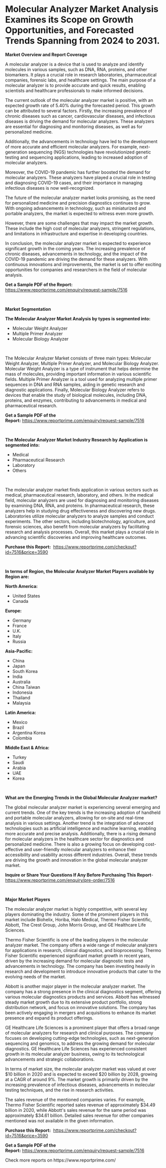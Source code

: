 <p><h1>Molecular Analyzer Market Analysis Examines its Scope on Growth Opportunities, and Forecasted Trends Spanning from 2024 to 2031.</h1></p><p><strong>Market Overview and Report Coverage</strong></p>
<p><p>A molecular analyzer is a device that is used to analyze and identify molecules in various samples, such as DNA, RNA, proteins, and other biomarkers. It plays a crucial role in research laboratories, pharmaceutical companies, forensic labs, and healthcare settings. The main purpose of a molecular analyzer is to provide accurate and quick results, enabling scientists and healthcare professionals to make informed decisions.</p><p>The current outlook of the molecular analyzer market is positive, with an expected growth rate of 5.40% during the forecasted period. This growth can be attributed to several factors. Firstly, the increasing prevalence of chronic diseases such as cancer, cardiovascular diseases, and infectious diseases is driving the demand for molecular analyzers. These analyzers are essential for diagnosing and monitoring diseases, as well as for personalized medicine.</p><p>Additionally, the advancements in technology have led to the development of more accurate and efficient molecular analyzers. For example, next-generation sequencing (NGS) technologies have revolutionized genetic testing and sequencing applications, leading to increased adoption of molecular analyzers.</p><p>Moreover, the COVID-19 pandemic has further boosted the demand for molecular analyzers. These analyzers have played a crucial role in testing and diagnosing COVID-19 cases, and their importance in managing infectious diseases is now well-recognized.</p><p>The future of the molecular analyzer market looks promising, as the need for personalized medicine and precision diagnostics continues to grow. With ongoing advancements in technology, such as miniaturized and portable analyzers, the market is expected to witness even more growth.</p><p>However, there are some challenges that may impact the market growth. These include the high cost of molecular analyzers, stringent regulations, and limitations in infrastructure and expertise in developing countries.</p><p>In conclusion, the molecular analyzer market is expected to experience significant growth in the coming years. The increasing prevalence of chronic diseases, advancements in technology, and the impact of the COVID-19 pandemic are driving the demand for these analyzers. With continuous innovations and improvements, the market is set to offer exciting opportunities for companies and researchers in the field of molecular analysis.</p></p>
<p><strong>Get a Sample PDF of the Report:</strong> <a href="https://www.reportprime.com/enquiry/request-sample/7516">https://www.reportprime.com/enquiry/request-sample/7516</a></p>
<p>&nbsp;</p>
<p><strong>Market Segmentation</strong></p>
<p><strong>The Molecular Analyzer Market Analysis by types is segmented into:</strong></p>
<p><ul><li>Molecular Weight Analyzer</li><li>Multiple Primer Analyzer</li><li>Molecular Biology Analyzer</li></ul></p>
<p>&nbsp;</p>
<p><p>The Molecular Analyzer Market consists of three main types: Molecular Weight Analyzer, Multiple Primer Analyzer, and Molecular Biology Analyzer. Molecular Weight Analyzer is a type of instrument that helps determine the mass of molecules, providing important information in various scientific fields. Multiple Primer Analyzer is a tool used for analyzing multiple primer sequences in DNA and RNA samples, aiding in genetic research and diagnostic applications. Finally, Molecular Biology Analyzer refers to devices that enable the study of biological molecules, including DNA, proteins, and enzymes, contributing to advancements in medical and pharmaceutical research.</p></p>
<p><strong>Get a Sample PDF of the Report:</strong>&nbsp;<a href="https://www.reportprime.com/enquiry/request-sample/7516">https://www.reportprime.com/enquiry/request-sample/7516</a></p>
<p>&nbsp;</p>
<p><strong>The Molecular Analyzer Market Industry Research by Application is segmented into:</strong></p>
<p><ul><li>Medical</li><li>Pharmaceutical Research</li><li>Laboratory</li><li>Others</li></ul></p>
<p>&nbsp;</p>
<p><p>The molecular analyzer market finds application in various sectors such as medical, pharmaceutical research, laboratory, and others. In the medical field, molecular analyzers are used for diagnosing and monitoring diseases by examining DNA, RNA, and proteins. In pharmaceutical research, these analyzers help in studying drug effectiveness and discovering new drugs. Laboratories utilize molecular analyzers to analyze samples and conduct experiments. The other sectors, including biotechnology, agriculture, and forensic sciences, also benefit from molecular analyzers by facilitating research and analysis processes. Overall, this market plays a crucial role in advancing scientific discoveries and improving healthcare outcomes.</p></p>
<p><strong>Purchase this Report:</strong>&nbsp; <a href="https://www.reportprime.com/checkout?id=7516&price=3590">https://www.reportprime.com/checkout?id=7516&price=3590</a></p>
<p>&nbsp;</p>
<p><strong>In terms of Region, the Molecular Analyzer Market Players available by Region are:</strong></p>
<p>
    <p> <strong> North America: </strong>
        <ul>
            <li>United States</li>
            <li>Canada</li>
        </ul>
        </p> 
    <p> <strong> Europe: </strong>
        <ul>
            <li>Germany</li>
            <li>France</li>
            <li>U.K.</li>
            <li>Italy</li>
            <li>Russia</li>
        </ul>
        </p> 
    <p> <strong> Asia-Pacific: </strong>
        <ul>
            <li>China</li>
            <li>Japan</li>
            <li>South Korea</li>
            <li>India</li>
            <li>Australia</li>
            <li>China Taiwan</li>
            <li>Indonesia</li>
            <li>Thailand</li>
            <li>Malaysia</li>
        </ul>
        </p> 
    <p> <strong> Latin America: </strong>
        <ul>
            <li>Mexico</li>
            <li>Brazil</li>
            <li>Argentina Korea</li>
            <li>Colombia</li>
        </ul>
        </p> 
    <p> <strong> Middle East & Africa: </strong>
        <ul>
            <li>Turkey</li>
            <li>Saudi</li>
            <li>Arabia</li>
            <li>UAE</li>
            <li>Korea</li>
        </ul>
    </p>
    </p>
<p>&nbsp;</p>
<p><strong>What are the Emerging Trends in the Global Molecular Analyzer market?</strong></p>
<p><p>The global molecular analyzer market is experiencing several emerging and current trends. One of the key trends is the increasing adoption of handheld and portable molecular analyzers, allowing for on-site and real-time analysis in various settings. Another trend is the integration of advanced technologies such as artificial intelligence and machine learning, enabling more accurate and precise analysis. Additionally, there is a rising demand for molecular analyzers in the healthcare sector for diagnostics and personalized medicine. There is also a growing focus on developing cost-effective and user-friendly molecular analyzers to enhance their accessibility and usability across different industries. Overall, these trends are driving the growth and innovation in the global molecular analyzer market.</p></p>
<p><strong>Inquire or Share Your Questions If Any Before Purchasing This Report</strong>- <a href="https://www.reportprime.com/enquiry/pre-order/7516">https://www.reportprime.com/enquiry/pre-order/7516</a></p>
<p>&nbsp;</p>
<p><strong>Major Market Players</strong></p>
<p><p>The molecular analyzer market is highly competitive, with several key players dominating the industry. Some of the prominent players in this market include Biohelix, Horiba, Halo Medical, Thermo Fisher Scientific, Abbott, The Crest Group, John Morris Group, and GE Healthcare Life Sciences.</p><p>Thermo Fisher Scientific is one of the leading players in the molecular analyzer market. The company offers a wide range of molecular analyzers for applications in research, clinical diagnostics, and bioprocessing. Thermo Fisher Scientific experienced significant market growth in recent years, driven by the increasing demand for molecular diagnostic tests and advancements in technology. The company has been investing heavily in research and development to introduce innovative products that cater to the evolving needs of the market.</p><p>Abbott is another major player in the molecular analyzer market. The company has a strong presence in the clinical diagnostics segment, offering various molecular diagnostics products and services. Abbott has witnessed steady market growth due to its extensive product portfolio, strong distribution network, and focus on innovative solutions. The company has been actively engaging in mergers and acquisitions to enhance its market presence and expand its product offerings.</p><p>GE Healthcare Life Sciences is a prominent player that offers a broad range of molecular analyzers for research and clinical purposes. The company focuses on developing cutting-edge technologies, such as next-generation sequencing and genomics, to address the growing demand for molecular diagnostics. GE Healthcare Life Sciences has experienced consistent growth in its molecular analyzer business, owing to its technological advancements and strategic collaborations.</p><p>In terms of market size, the molecular analyzer market was valued at over $10 billion in 2020 and is expected to exceed $20 billion by 2028, growing at a CAGR of around 9%. The market growth is primarily driven by the increasing prevalence of infectious diseases, advancements in molecular testing techniques, and the rise in research activities.</p><p>The sales revenue of the mentioned companies varies. For example, Thermo Fisher Scientific reported sales revenue of approximately $34.49 billion in 2020, while Abbott's sales revenue for the same period was approximately $34.61 billion. Detailed sales revenue for other companies mentioned was not available in the given information.</p></p>
<p><strong>Purchase this Report:</strong>&nbsp;&nbsp;<a href="https://www.reportprime.com/checkout?id=7516&price=3590">https://www.reportprime.com/checkout?id=7516&price=3590</a></p>
<p></p>
<p><strong>Get a Sample PDF of the Report:</strong>&nbsp;<a href="https://www.reportprime.com/enquiry/request-sample/7516">https://www.reportprime.com/enquiry/request-sample/7516</a></p>
<p>Check more reports on https://www.reportprime.com/</p>